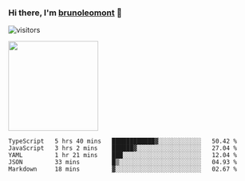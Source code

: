 ### Hi there, I'm [brunoleomont](https://www.linkedin.com/in/brunoleomont/) 👋

![visitors](https://visitor-badge.glitch.me/badge?page_id=page.id)

<img height="180em" src="https://github-readme-stats.vercel.app/api?username=brunoleomont&show_icons=true&hide_border=true&&count_private=true&include_all_commits=true" />

<!--START_SECTION:waka-->
```text
TypeScript   5 hrs 40 mins   ████████████▓░░░░░░░░░░░░   50.42 % 
JavaScript   3 hrs 2 mins    ██████▓░░░░░░░░░░░░░░░░░░   27.04 % 
YAML         1 hr 21 mins    ███░░░░░░░░░░░░░░░░░░░░░░   12.04 % 
JSON         33 mins         █▒░░░░░░░░░░░░░░░░░░░░░░░   04.93 % 
Markdown     18 mins         ▓░░░░░░░░░░░░░░░░░░░░░░░░   02.67 % 
```
<!--END_SECTION:waka-->

<!--
**brunoleomont/brunoleomont** is a ✨ _special_ ✨ repository because its `README.md` (this file) appears on your GitHub profile.

Here are some ideas to get you started:

- 🔭 I’m currently working on ...
- 🌱 I’m currently learning ...
- 👯 I’m looking to collaborate on ...
- 🤔 I’m looking for help with ...
- 💬 Ask me about ...
- 📫 How to reach me: ...
- 😄 Pronouns: ...
- ⚡ Fun fact: ...
-->

